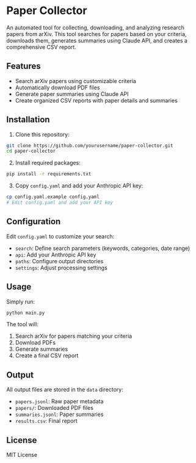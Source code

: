 # Paper Collector

An automated tool for collecting, downloading, and analyzing research papers from arXiv. This tool searches for papers based on your criteria, downloads them, generates summaries using Claude API, and creates a comprehensive CSV report.

## Features

- Search arXiv papers using customizable criteria
- Automatically download PDF files
- Generate paper summaries using Claude API
- Create organized CSV reports with paper details and summaries

## Installation

1. Clone this repository:
```bash
git clone https://github.com/yourusername/paper-collector.git
cd paper-collector
```

2. Install required packages:
```bash
pip install -r requirements.txt
```

3. Copy `config.yaml` and add your Anthropic API key:
```bash
cp config.yaml.example config.yaml
# Edit config.yaml and add your API key
```

## Configuration

Edit `config.yaml` to customize your search:

- `search`: Define search parameters (keywords, categories, date range)
- `api`: Add your Anthropic API key
- `paths`: Configure output directories
- `settings`: Adjust processing settings

## Usage

Simply run:
```bash
python main.py
```

The tool will:
1. Search arXiv for papers matching your criteria
2. Download PDFs
3. Generate summaries
4. Create a final CSV report

## Output

All output files are stored in the `data` directory:
- `papers.jsonl`: Raw paper metadata
- `papers/`: Downloaded PDF files
- `summaries.jsonl`: Paper summaries
- `results.csv`: Final report

## License

MIT License
